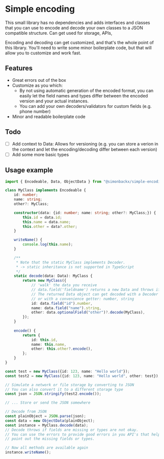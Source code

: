 # Simple encoding

This small library has no dependencies and adds interfaces and classes that you can use to encode and decode your own classes to a JSON compatible structure. Can get used for storage, APIs, 

Encoding and decoding can get customized, and that's the whole point of this library. You'll need to write some minor boilerplate code, but that will allow you to customize and work fast.

## Features

- Great errors out of the box
- Customize as you which:
    - By not using automatic generation of the encoded format, you can easily let the field names and types differ between the encoded version and your actual instances.
    - You can add your own decoders/validators for custom fields (e.g. phone number)
- Minor and readable boilerplate code

## Todo

- [ ] Add context to Data: Allows for versioning (e.g. you can store a verion in the context and let the encoding/decoding differ between each version)
- [ ] Add some more basic types

## Usage example

```ts
import { Encodeable, Data, ObjectData } from "@simonbackx/simple-encoding"

class MyClass implements Encodeable {
    id: number;
    name: string;
    other?: MyClass;

    constructor(data: {id: number; name: string; other?: MyClass;}) {
        this.id = data.id;
        this.name = data.name;
        this.other = data?.other;
    }

    writeName() {
        console.log(this.name);
    }

    /**
     * Note that the static MyClass implements Decoder.
     * -> static inheritance is not supported in TypeScript
     */
    static decode(data: Data): MyClass {
        return new MyClass({
            // 'walk' the data you receive
            // data.field('fieldname') returns a new Data and throws if the field does not exist
            // The returned Data object can get decoded with a Decoder using .decode(Decoder)
            // or with a convenience getter: number, string
            id: data.field("id").number,
            name: data.field("name").string,
            other: data.optionalField("other")?.decode(MyClass),
        });
    }
    
    encode() {
        return {
            id: this.id,
            name: this.name,
            other: this.other?.encode(),
        };
    }
}

const test = new MyClass({id: 123, name: "Hello world"});
const test2 = new MyClass({id: 123, name: "Hello world", other: test});

// Simulate a network or file storage by converting to JSON
// You can also convert it to a different storage type
const json = JSON.stringify(test2.encode());

// ... Store or send the JSON somewhere

// Decode from JSON
const plainObject = JSON.parse(json);
const data = new ObjectData(plainObject);
const instance = MyClass.decode(data);
// Decode throws if fields are missing or types are not okay.
// You can use the errors to provide good errors in you API's that help developers to 
// point out the missing fields or types.

// Now all methods are available again
instance.writeName();

```